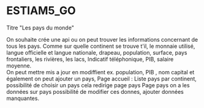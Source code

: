 # ESTIAM5_GO
Titre "Les pays du monde"

On souhaite crée une api ou on peut trouver les informations concernant de tous les pays.
Comme sur quelle continent se trouve t'il, le monnaie utilisé, langue officielle et langue nationale, drapeau, population, surface, pays frontaliers, les rivières, les lacs, Indicatif téléphonique, PIB, salaire moyenne.  
On peut mettre mis a jour en modiffient ex. population, PIB , nom capital et également on peut ajouter un pays, 
Page accueil : Liste pays par continent, possibilité de choisir un pays cela redirige page pays
Page pays on a les données sur pays possibilité de modifier ces donnes, ajouter données manquantes.

